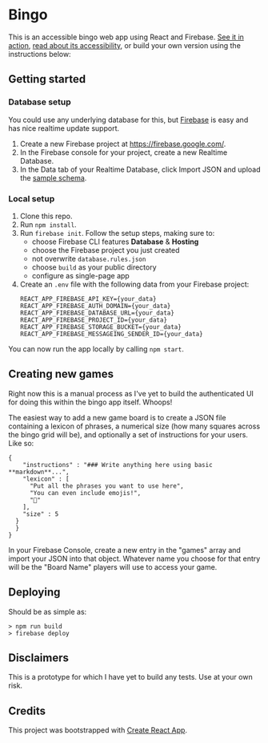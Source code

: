 # Bingo

This is an accessible bingo web app using React and Firebase. [See it in action](https://backlog-bingo.com/), [read about its accessibility](https://www.24a11y.com/2019/building-an-accessible-bingo-web-app/), or build your own version using the instructions below:

## Getting started

### Database setup

You could use any underlying database for this, but [Firebase](https://firebase.google.com/) is easy and has nice realtime update support.

1. Create a new Firebase project at https://firebase.google.com/.
2. In the Firebase console for your project, create a new Realtime Database.
3. In the Data tab of your Realtime Database, click Import JSON and upload the [sample schema](sample_schema.json).

### Local setup

1. Clone this repo.
2. Run `npm install`.
3. Run `firebase init`. Follow the setup steps, making sure to:
    - choose Firebase CLI features **Database** & **Hosting**
    - choose the Firebase project you just created
    - not overwrite `database.rules.json`
    - choose `build` as your public directory
    - configure as single-page app
4. Create an `.env` file with the following data from your Firebase project:
    ```
    REACT_APP_FIREBASE_API_KEY={your_data}
    REACT_APP_FIREBASE_AUTH_DOMAIN={your_data}
    REACT_APP_FIREBASE_DATABASE_URL={your_data}
    REACT_APP_FIREBASE_PROJECT_ID={your_data}
    REACT_APP_FIREBASE_STORAGE_BUCKET={your_data}
    REACT_APP_FIREBASE_MESSAGEING_SENDER_ID={your_data}
    ```

You can now run the app locally by calling `npm start`.


## Creating new games

Right now this is a manual process as I've yet to build the authenticated UI for doing this within the bingo app itself. Whoops!

The easiest way to add a new game board is to create a JSON file containing a lexicon of phrases, a numerical size (how many squares across the bingo grid will be), and optionally a set of instructions for your users. Like so:

```
{
    "instructions" : "### Write anything here using basic **markdown**...",
    "lexicon" : [
      "Put all the phrases you want to use here",
      "You can even include emojis!",
      "🍕"
    ],
    "size" : 5
  }
  }
}

```

In your Firebase Console, create a new entry in the "games" array and import your JSON into that object. Whatever name you choose for that entry will be the "Board Name" players will use to access your game.


## Deploying

Should be as simple as:

```
> npm run build
> firebase deploy
```

## Disclaimers

This is a prototype for which I have yet to build any tests. Use at your own risk.

## Credits

This project was bootstrapped with [Create React App](https://github.com/facebook/create-react-app).
